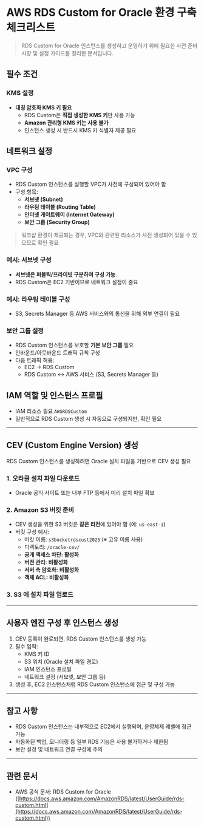 # AWS RDS Custom for Oracle 환경 구축 체크리스트

> RDS Custom for Oracle 인스턴스를 생성하고 운영하기 위해 필요한 사전 준비사항 및 설정 가이드를 정리한 문서입니다.
> 

## 필수 조건

### KMS 설정

- **대칭 암호화 KMS 키 필요**
    - RDS Custom은 **직접 생성한 KMS 키**만 사용 가능
    - **Amazon 관리형 KMS 키는 사용 불가**
    - 인스턴스 생성 시 반드시 KMS 키 식별자 제공 필요

## 네트워크 설정

### VPC 구성

- RDS Custom 인스턴스를 실행할 VPC가 사전에 구성되어 있어야 함
- 구성 항목:
    - **서브넷 (Subnet)**
    - **라우팅 테이블 (Routing Table)**
    - **인터넷 게이트웨이 (Internet Gateway)**
    - **보안 그룹 (Security Group)**

> 워크샵 환경이 제공되는 경우, VPC와 관련된 리소스가 사전 생성되어 있을 수 있으므로 확인 필요
> 

### 예시: 서브넷 구성

- **서브넷은 퍼블릭/프라이빗 구분하여 구성 가능**.
- RDS Custom은 EC2 기반이므로 네트워크 설정이 중요

### 예시: 라우팅 테이블 구성

- S3, Secrets Manager 등 AWS 서비스와의 통신을 위해 외부 연결이 필요

### 보안 그룹 설정

- RDS Custom 인스턴스를 보호할 **기본 보안 그룹** 필요
- 인바운드/아웃바운드 트래픽 규칙 구성
- 다음 트래픽 허용:
    - EC2 → RDS Custom
    - RDS Custom ↔ AWS 서비스 (S3, Secrets Manager 등)

## IAM 역할 및 인스턴스 프로필

- IAM 리소스 필요 `AWSRDSCustom`
- 일반적으로 RDS Custom 생성 시 자동으로 구성되지만, 확인 필요

---

## CEV (Custom Engine Version) 생성

RDS Custom 인스턴스를 생성하려면 Oracle 설치 파일을 기반으로 CEV 생성 필요

### 1. 오라클 설치 파일 다운로드

- Oracle 공식 사이트 또는 내부 FTP 등에서 미리 설치 파일 확보

### 2. Amazon S3 버킷 준비

- CEV 생성을 위한 S3 버킷은 **같은 리전**에 있어야 함 (예: `us-east-1`)
- 버킷 구성 예시:
    - 버킷 이름: `s3bucketrdscust2025` (※ 고유 이름 사용)
    - 디렉토리: `/oracle-cev/`
    - **공개 액세스 차단: 활성화**
    - **버전 관리: 비활성화**
    - **서버 측 암호화: 비활성화**
    - **객체 ACL: 비활성화**

### 3. S3 에 설치 파일 업로드

---

## 사용자 엔진 구성 후 인스턴스 생성

1. CEV 등록이 완료되면, RDS Custom 인스턴스를 생성 가능
2. 필수 입력:
    - KMS 키 ID
    - S3 위치 (Oracle 설치 파일 경로)
    - IAM 인스턴스 프로필
    - 네트워크 설정 (서브넷, 보안 그룹 등)
3. 생성 후, EC2 인스턴스처럼 RDS Custom 인스턴스에 접근 및 구성 가능

---

## 참고 사항

- RDS Custom 인스턴스는 내부적으로 EC2에서 실행되며, 운영체제 레벨에 접근 가능
- 자동화된 백업, 모니터링 등 일부 RDS 기능은 사용 불가하거나 제한됨
- 보안 설정 및 네트워크 연결 구성에 주의

---

## 관련 문서

- AWS 공식 문서: RDS Custom for Oracle ([https://docs.aws.amazon.com/AmazonRDS/latest/UserGuide/rds-custom.html](https://docs.aws.amazon.com/AmazonRDS/latest/UserGuide/rds-custom.html))
